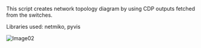 This script creates network topology diagram by using CDP outputs fetched from the switches.

Libraries used: netmiko, pyvis

![Image02](https://user-images.githubusercontent.com/9130883/152580428-3ab3d7a7-253a-4675-b597-730b51309a63.png)
